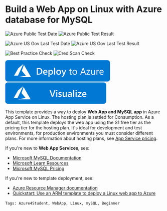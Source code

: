 # Build a Web App on Linux with Azure database for MySQL

![Azure Public Test Date](https://azurequickstartsservice.blob.core.windows.net/badges/quickstarts/microsoft.web/webapp-linux-managed-mysql/PublicLastTestDate.svg)
![Azure Public Test Result](https://azurequickstartsservice.blob.core.windows.net/badges/quickstarts/microsoft.web/webapp-linux-managed-mysql/PublicDeployment.svg)

![Azure US Gov Last Test Date](https://azurequickstartsservice.blob.core.windows.net/badges/quickstarts/microsoft.web/webapp-linux-managed-mysql/FairfaxLastTestDate.svg)
![Azure US Gov Last Test Result](https://azurequickstartsservice.blob.core.windows.net/badges/quickstarts/microsoft.web/webapp-linux-managed-mysql/FairfaxDeployment.svg)

![Best Practice Check](https://azurequickstartsservice.blob.core.windows.net/badges/quickstarts/microsoft.web/webapp-linux-managed-mysql/BestPracticeResult.svg)
![Cred Scan Check](https://azurequickstartsservice.blob.core.windows.net/badges/quickstarts/microsoft.web/webapp-linux-managed-mysql/CredScanResult.svg)

[![Deploy To Azure](https://raw.githubusercontent.com/Azure/azure-quickstart-templates/master/1-CONTRIBUTION-GUIDE/images/deploytoazure.svg?sanitize=true)](https://portal.azure.com/#create/Microsoft.Template/uri/https%3A%2F%2Fraw.githubusercontent.com%2FAzure%2Fazure-quickstart-templates%2Fmaster%2Fquickstarts%2Fmicrosoft.web%2Fwebapp-linux-managed-mysql%2Fazuredeploy.json)
[![Visualize](https://raw.githubusercontent.com/Azure/azure-quickstart-templates/master/1-CONTRIBUTION-GUIDE/images/visualizebutton.svg?sanitize=true)](http://armviz.io/#/?load=https%3A%2F%2Fraw.githubusercontent.com%2FAzure%2Fazure-quickstart-templates%2Fmaster%2Fquickstarts%2Fmicrosoft.web%2Fwebapp-linux-managed-mysql%2Fazuredeploy.json)

This template provides a way to deploy **Web App and MySQL app** in Azure App Service on Linux. The hosting plan is settled for Consumption. As a default, this template deploys the web app using the S1 free tier as the pricing tier for the hosting plan. It's ideal for development and test environments, for production environments you must consider different plans. For more information about hosting plans, see [App Service pricing](https://azure.microsoft.com/pricing/details/app-service/linux/).

If you're new to **Web App Services**, see:

- [Microsoft MySQL Documentation](https://docs.microsoft.com/azure/mysql/)
- [Microsoft Learn Resources](https://docs.microsoft.com/learn/browse/?products=azure-app-service )
- [Microsoft MySQL Pricing](https://azure.microsoft.com/pricing/details/mysql/)

If you're new to template deployment, see:

- [Azure Resource Manager documentation](https://docs.microsoft.com/azure/azure-resource-manager/)
- [Quickstart: Use an ARM template to deploy a Linux web app to Azure](https://docs.microsoft.com/azure/devops/pipelines/apps/cd/azure/deploy-arm-template)

`Tags: Azure4Student, WebApp, Linux, mySQL, Beginner`
